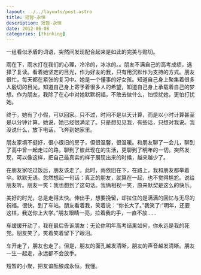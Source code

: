 ```yaml
---
layout: ../../layouts/post.astro
title: 短暂-永恒
description: 短暂-永恒
date: 2012-06-08
categories: [thinking]
---
```


一组看似矛盾的词语，突然间发现配合起来是如此的完美与贴切。

雨在下，雨水打在我们的心理，冷冷的，冰冰的。。朋友不满自己的高考成绩，选择了复读。看着她坚定的目光，作为好友的我，只有用沉默作为支持的方式。朋友很忙，每天都在紧张的复习中。她是一个懂事的好女孩。知道自己身上聚集着很多人殷切的目光，知道自己身上寄予着很多人的希望，知道自己身上承载着自己的梦想。作为朋友，我除了在心中对她默默祝福，不敢去做什么，怕惊扰她，更怕打扰她。

终于，她有了小假，可以回家。只不过，时间不是以天计算，而是以小时计算甚至是以分钟计算。她说，她已经很满足了。只是想见见我，有些话，只想对我说。我没说什么，放下电话，飞奔到她家里。

朋友家境不挺好，很小很旧的房子，但很温馨，很温暖。和朋友聊了一会儿，聊到了高中曾一起走过的路，聊到了彼此现在的生活，更聊到了明年的一切。突然发现，可以像这样，把自己最真实的样子展现出来的时候，越来越少了。

在朋友家吃过饭后，朋友该走了。此时，雨依旧在下，在路上，我和朋友都举着伞。默默无语。忽然想起一句话：真正的朋友，就算在一起，也不觉得尴尬。说给朋友听。朋友一笑：我也想到了这句话。我俩相视一笑，原来默契是这么的快乐。

美好的时光，总是走得太快。伸出手，想要挽留，却拉住的是满满的回忆与无尽的祝福。很快，到了车站。朋友看着我，笑着说：“你长大了。”我笑了:“明年，还要这样，我送你上大学。”朋友眼睛一亮，拉着我的手，一直不放……

车缓缓开动了，我在最后告诉朋友：无论你明年高考结果如何，你永远是我的死党。朋友笑了。笑着笑着留下了眼泪。

车开走了，朋友也走了。但是，朋友的面孔越发清晰，朋友的声音越发清晰。朋友一生一起走，永远都不会放手。

短暂的小聚，把友谊酝酿成永恒。我懂。

